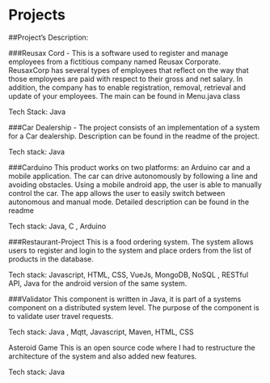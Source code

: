 # Projects

##Project’s Description:

###Reusax Cord -
This is a software used to register and manage employees from a fictitious company named Reusax Corporate. ReusaxCorp has several types of employees that reflect on the way that those employees are paid with respect to their gross and net salary. In addition, the company has to enable registration, removal, retrieval and update of your employees. The main can be found in Menu.java class

Tech Stack: Java

###Car Dealership -
The project consists of an implementation of a system for a Car dealership. Description can be found in the readme of the project.

Tech stack: Java

###Carduino
This product works on two platforms: an Arduino car and a mobile application. The car can drive autonomously by following a line and avoiding obstacles. Using a mobile android app, the user is able to manually control the car. The app allows the user to easily switch between autonomous and manual mode. Detailed description can be found in the readme

Tech stack: Java, C , Arduino

###Restaurant-Project
This is a food ordering system. The system allows users to register and login to the system and place orders from the list of products  in the database.

Tech stack: Javascript, HTML, CSS, VueJs, MongoDB, NoSQL , RESTful API, Java for the android version of the same system.

###Validator
This component is written in Java, it is part of a systems component on a distributed system level. The purpose of the component is to validate user travel requests.

Tech stack: Java , Mqtt, Javascript, Maven,  HTML, CSS

Asteroid Game
This is an open source code where I had to restructure the architecture of the system and also added new features.


Tech stack: Java
